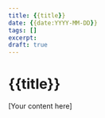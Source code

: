 ```yaml
---
title: {{title}}
date: {{date:YYYY-MM-DD}}
tags: []
excerpt: 
draft: true
---
```


# {{title}}

[Your content here] 